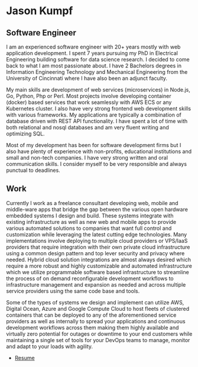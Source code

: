 # Jason Kumpf

## Software Engineer

I am an experienced software engineer with 20+ years mostly with web application development. I spent 7 years pursuing my PhD in Electrical Engineering building software for data science research. I decided to come back to what I am most passionate about. I have 2 Bachelors degrees in Information Engineering Technology and Mechanical Engineering from the University of Cincinnati where I have also been an adjunct faculty.

My main skills are development of web services (microservices) in Node.js, Go, Python, Php or Perl. Most projects involve developing container (docker) based services that work seamlessly with AWS ECS or any Kubernetes cluster. I also have very strong frontend web development skills with various frameworks. My applications are typically a combination of database driven with REST API functionality. I have spent a lot of time with both relational and nosql databases and am very fluent writing and optimizing SQL.

Most of my development has been for software development firms but I also have plenty of experience with non-profits, educational institutions and small and non-tech companies. I have very strong written and oral communication skills. I consider myself to be very responsible and always punctual to deadlines.

## Work

Currently I work as a freelance consultant developing web, mobile and middle-ware apps that bridge the gap between the various open hardware embedded systems I design and build. These systems integrate with existing infrastructure as well as new web and mobile apps to provide various automated solutions to companies that want full control and customization while leveraging the latest cutting edge technologies. Many implementations involve deploying to multiple cloud providers or VPS/IaaS providers that require integration with their own private cloud infrastructure using a common design pattern and top lever security and privacy where needed. Hybrid cloud solution integrations are almost always desired which require a more robust and highly customizable and automated infrastructure which we utilize programmable software based infrastructure to streamline the process of on demand reconfigurable development workflows to infrastructure management and expansion as needed and across multiple service providers using the same code base and tools.

Some of the types of systems we design and implement can utilize AWS, Digital Ocean, Azure and Google Compute Cloud to host fleets of clustered containers that can be deployed to any of the aforementioned service providers as well as internally to spread your applications and continuous development workflows across them making them highly available and virtually zero potential for outages or downtime to your end customers while maintaining a single set of tools for your DevOps teams to manage, monitor and adapt to your loads with agility.

* [Resume](https://github.com/contd/resume)

